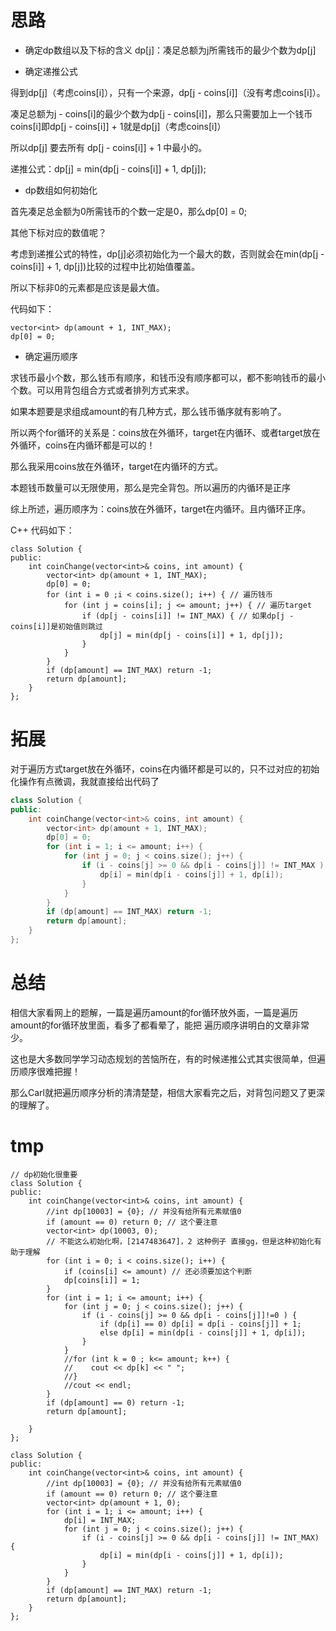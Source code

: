 
# 思路 
* 确定dp数组以及下标的含义
dp[j]：凑足总额为j所需钱币的最少个数为dp[j] 

* 确定递推公式

得到dp[j]（考虑coins[i]），只有一个来源，dp[j - coins[i]]（没有考虑coins[i]）。

凑足总额为j - coins[i]的最少个数为dp[j - coins[i]]，那么只需要加上一个钱币coins[i]即dp[j - coins[i]] + 1就是dp[j]（考虑coins[i]）

所以dp[j] 要去所有 dp[j - coins[i]] + 1 中最小的。

递推公式：dp[j] =  min(dp[j - coins[i]] + 1, dp[j]);

* dp数组如何初始化

首先凑足总金额为0所需钱币的个数一定是0，那么dp[0] = 0;

其他下标对应的数值呢？

考虑到递推公式的特性，dp[j]必须初始化为一个最大的数，否则就会在min(dp[j - coins[i]] + 1, dp[j])比较的过程中比初始值覆盖。

所以下标非0的元素都是应该是最大值。

代码如下：

```
vector<int> dp(amount + 1, INT_MAX);
dp[0] = 0;
```

* 确定遍历顺序

求钱币最小个数，那么钱币有顺序，和钱币没有顺序都可以，都不影响钱币的最小个数。可以用背包组合方式或者排列方式来求。

如果本题要是求组成amount的有几种方式，那么钱币循序就有影响了。

所以两个for循环的关系是：coins放在外循环，target在内循环、或者target放在外循环，coins在内循环都是可以的！

那么我采用coins放在外循环，target在内循环的方式。

本题钱币数量可以无限使用，那么是完全背包。所以遍历的内循环是正序

综上所述，遍历顺序为：coins放在外循环，target在内循环。且内循环正序。


C++ 代码如下：

```
class Solution {
public:
    int coinChange(vector<int>& coins, int amount) {
        vector<int> dp(amount + 1, INT_MAX);
        dp[0] = 0;
        for (int i = 0 ;i < coins.size(); i++) { // 遍历钱币
            for (int j = coins[i]; j <= amount; j++) { // 遍历target
                if (dp[j - coins[i]] != INT_MAX) { // 如果dp[j - coins[i]]是初始值则跳过
                    dp[j] = min(dp[j - coins[i]] + 1, dp[j]);
                }
            }
        }
        if (dp[amount] == INT_MAX) return -1;
        return dp[amount];
    }
};
```

# 拓展 

对于遍历方式target放在外循环，coins在内循环都是可以的，只不过对应的初始化操作有点微调，我就直接给出代码了

```C++
class Solution {
public:
    int coinChange(vector<int>& coins, int amount) {
        vector<int> dp(amount + 1, INT_MAX);
        dp[0] = 0;
        for (int i = 1; i <= amount; i++) {
            for (int j = 0; j < coins.size(); j++) {
                if (i - coins[j] >= 0 && dp[i - coins[j]] != INT_MAX ) {
                    dp[i] = min(dp[i - coins[j]] + 1, dp[i]);
                }
            }
        }
        if (dp[amount] == INT_MAX) return -1;
        return dp[amount];
    }
};
```

# 总结 

相信大家看网上的题解，一篇是遍历amount的for循环放外面，一篇是遍历amount的for循环放里面，看多了都看晕了，能把 遍历顺序讲明白的文章非常少。

这也是大多数同学学习动态规划的苦恼所在，有的时候递推公式其实很简单，但遍历顺序很难把握！

那么Carl就把遍历顺序分析的清清楚楚，相信大家看完之后，对背包问题又了更深的理解了。

# tmp

```
// dp初始化很重要
class Solution {
public:
    int coinChange(vector<int>& coins, int amount) {
        //int dp[10003] = {0}; // 并没有给所有元素赋值0
        if (amount == 0) return 0; // 这个要注意
        vector<int> dp(10003, 0);
        // 不能这么初始化啊，[2147483647]，2 这种例子 直接gg，但是这种初始化有助于理解
        for (int i = 0; i < coins.size(); i++) {
            if (coins[i] <= amount) // 还必须要加这个判断
            dp[coins[i]] = 1;
        }
        for (int i = 1; i <= amount; i++) {
            for (int j = 0; j < coins.size(); j++) {
                if (i - coins[j] >= 0 && dp[i - coins[j]]!=0 ) {
                    if (dp[i] == 0) dp[i] = dp[i - coins[j]] + 1;
                    else dp[i] = min(dp[i - coins[j]] + 1, dp[i]);
                }
            }
            //for (int k = 0 ; k<= amount; k++) {
            //    cout << dp[k] << " ";
            //}
            //cout << endl;
        }
        if (dp[amount] == 0) return -1;
        return dp[amount];

    }
};
```

```
class Solution {
public:
    int coinChange(vector<int>& coins, int amount) {
        //int dp[10003] = {0}; // 并没有给所有元素赋值0
        if (amount == 0) return 0; // 这个要注意
        vector<int> dp(amount + 1, 0);
        for (int i = 1; i <= amount; i++) {
            dp[i] = INT_MAX;
            for (int j = 0; j < coins.size(); j++) {
                if (i - coins[j] >= 0 && dp[i - coins[j]] != INT_MAX) {
                    dp[i] = min(dp[i - coins[j]] + 1, dp[i]);
                }
            }
        }
        if (dp[amount] == INT_MAX) return -1;
        return dp[amount];
    }
};
```


